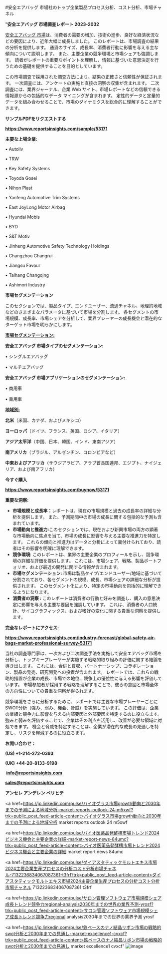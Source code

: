 #安全エアバッグ 市場社のトップ企業製品プロセス分析、コスト分析、市場チャネル

"<strong>安全エアバッグ 市場調査レポート 2023-2032</strong>

<a href=https://www.reportsinsights.com/sample/53171>安全エアバッグ 市場</a>は、消費者の需要の増加、技術の進歩、良好な経済状況などの要因により、近年大幅に成長しました。 このレポートは、市場調査の結果の分析を提供します。 通貨のサイズ、成長率、消費者行動に影響を与える主な傾向について説明します。 また、主要企業の競争環境と市場シェアも強調します。 読者がレポートの重要なポイントを理解し、情報に基づいた意思決定を行うための基礎を提供することを目的としています。

この市場調査で採用された調査方法により、結果の正確さと信頼性が保証されます。 一次調査には、アンケートの実施と直接の洞察の収集が含まれます。 二次調査には、業界ジャーナル、企業 Web サイト、市場レポートなどの信頼できる情報源からの包括的なデータ マイニングが含まれます。 定性的データと定量的データを組み合わせることで、市場のダイナミクスを総合的に理解することができます。

<strong><b>サンプルPDFをリクエストする</b></strong>

<a href=https://www.reportsinsights.com/sample/53171><strong><u>https://www.reportsinsights.com/sample/53171</u></strong></a>

<strong>主要な上場企業:</strong>

• Autoliv

• TRW

• Key Safety Systems

• Toyoda Gosei

• Nihon Plast

• Yanfeng Automotive Trim Systems

• East JoyLong Motor Airbag

• Hyundai Mobis

• BYD

• S&T Motiv

• Jinheng Automotive Safety Technology Hoidings

• Changzhou Changrui

• Jiangsu Favour

• Taihang Changqing

• Ashimori Industry

<strong>市場セグメンテーション</strong>

このセクションでは、製品タイプ、エンドユーザー、流通チャネル、地理的地域などのさまざまなパラメータに基づいて市場を分割します。 各セグメントの市場規模、成長率、市場シェアを分析して、業界プレーヤーの成長機会と潜在的なターゲット市場を明らかにします。

<strong><u>市場セグメンテーション</u></strong><strong><u>:</u></strong>

<strong>安全エアバッグ 市場タイプのセグメンテーション:</strong>

• シングルエアバッグ

• マルチエアバッグ

<strong>安全エアバッグ 市場アプリケーションのセグメンテーション:</strong>

• 商用車

• 乗用車

<strong><u>地域別</u></strong><strong><u>:</u></strong>

<strong>北米</strong>（米国、カナダ、およびメキシコ）

<strong>ヨーロッパ</strong>（ドイツ、フランス、英国、ロシア、イタリア）

<strong>アジア太平洋</strong>（中国、日本、韓国、インド、東南アジア）

<strong>南アメリカ</strong>（ブラジル、アルゼンチン、コロンビアなど）

<strong>中東およびアフリカ</strong>（サウジアラビア、アラブ首長国連邦、エジプト、ナイジェリア、および南アフリカ）

<strong>今すぐ購入</strong>

<a href=https://www.reportsinsights.com/buynow/53171><strong><u>https://www.reportsinsights.com/buynow/53171</u></strong></a>

<strong>重要な洞察:</strong>
<ul>
  <li><strong>市場規模と成長率：</strong>レポートは、現在の市場規模と過去の成長率の詳細な分析を提供します。 また、予測期間中の市場の成長に関する包括的な予測も含まれています。</li>
  <li><strong>市場動向と推進力:</strong>このセクションでは、現在および新興市場の両方の顕著な市場動向に焦点を当て、市場の成長に影響を与える主要な推進力を特定します。 これらの傾向と推進力はデータと分析によって裏付けられており、読者はその影響を明確に理解できます。</li>
  <li><strong>競争環境</strong>: このレポートは、業界の主要企業のプロフィールを示し、競争環境の詳細な評価を提供します。 これには、市場シェア、戦略、製品ポートフォリオ、および最近の開発に関する情報が含まれます。</li>
  <li><strong>市場セグメンテーション: </strong>市場は製品タイプ/エンドユーザー/地域に基づいて分割されており、各セグメントの規模、成長、市場シェアの詳細な分析が提供されます。 このセグメント化により、特定の市場動向を包括的に理解できるようになります。</li>
  <li><strong>消費者の洞察 : </strong>このレポートは消費者の行動と好みを調査し、購入の意思決定に影響を与える主要な要因を強調しています。 これは、消費者の人口統計、サイコグラフィックス、および嗜好の変化に関する貴重な洞察を提供します。</li>
</ul>
<strong>完全なレポートにアクセス:</strong>

<a href=https://www.reportsinsights.com/industry-forecast/global-safety-air-bags-market-professional-survey-53171><strong><u><b>https://www.reportsinsights.com/industry-forecast/global-safety-air-bags-market-professional-survey-53171</b></u></strong></a>

当社の調査専門家は、一次および二次調査手法を実施して安全エアバッグ市場を分析し、トップキープレーヤーが実施する戦略的取り組みの評価に関する結論を導き出します。 これには、合併と買収、パートナーシップ、コラボレーション、製品の発売、研究開発への投資が含まれます。 レポートでは、これらの戦略的措置が企業の成長、市場での地位、競争上の優位性に与える影響を評価しています。 市場参加者が採用する戦略を理解することで、彼らの意図と市場全体の方向性についての貴重な洞察が得られます。

競争環境をさらに分析するために、レポートでは主要な市場プレーヤーごとにSWOT分析（強み、弱み、機会、脅威）を実施しています。 この評価は、企業の業績と競争力に影響を与える内部要因と外部要因を特定するのに役立ちます。 強みと弱みを評価することで、企業はその利点を活用し、改善が必要な領域に対処できます。 機会と脅威を特定することは、企業が潜在的な成長の見通しを特定し、リスクを軽減するのに役立ちます。

<strong>お問い合わせ：</strong>

<strong>(US) +1-214-272-0393</strong>

<strong>(UK) +44-20-8133-9198</strong>

<strong> </strong><a href=info@reportsinsights.com><strong><u>info@reportsinsights.com</u></strong></a>

<a href=sales@reportsinsights.com><strong><u>sales@reportsinsights.com</u></strong></a>

<strong>アンセレ アンデレン ベリヒテ</strong>

<a href=https://jp.linkedin.com/pulse/バイオグラス市場growth動向と2030年までの予測による地域分析-market-reports-outlook-24-m5xwf?trk=public_post_feed-article-content>バイオグラス市場growth動向と2030年までの予測による地域分析 market reports outlook 24 m5xwf</a>

<a href=https://jp.linkedin.com/pulse/バイオ医薬品発酵槽市場トレンド2024ビジネス機会と主要企業の詳細-market-report-news-84umc?trk=public_post_feed-article-content>バイオ医薬品発酵槽市場トレンド2024ビジネス機会と主要企業の詳細 market report news 84umc</a>

<a href=https://jp.linkedin.com/pulse/ダイアスタティックモルトエキス市場2024主要企業生産プロセスの分析コスト分析市場チャネル-7132236834067087361-t3frf?trk=public_post_feed-article-content>ダイアスタティックモルトエキス市場2024主要企業生産プロセスの分析コスト分析市場チャネル 7132236834067087361 t3frf</a>

<a href=https://jp.linkedin.com/pulse/サロン管理ソフトウェア市場規模シェア成長トレンド競争力regional-analysis2030年までの世界の業界予測-yrosf?trk=public_post_feed-article-content>サロン管理ソフトウェア市場規模シェア成長トレンド競争力regional analysis2030年までの世界の業界予測 yrosf</a>

<a href=https://jp.linkedin.com/pulse/鉄ベースのナノ結晶リボン市場の戦略的swot分析と2030年までの見通し-market-excellence1-cvxcf?trk=public_post_feed-article-content>鉄ベースのナノ結晶リボン市場の戦略的swot分析と2030年までの見通し market excellence1 cvxcf</a>"
![image](https://github.com/aakesh123242/RIMarket/assets/158431203/03a182fb-3844-447d-9683-1b34b6c492bb)
